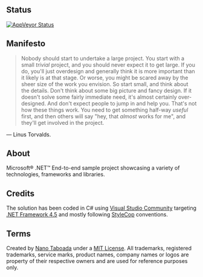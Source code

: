 Status
------
[![AppVeyor Status](https://ci.appveyor.com/api/projects/status/32r7s2skrgm9ubva?svg=true)](https://ci.appveyor.com/project/nanotaboada/dotnet-samples-fullstack)

Manifesto
---------
> Nobody should start to undertake a large project. You start with a small _trivial_ project, and you should never expect it to get large. If you do, you'll just overdesign and generally think it is more important than it likely is at that stage. Or worse, you might be scared away by the sheer size of the work you envision. So start small, and think about the details. Don't think about some big picture and fancy design. If it doesn't solve some fairly immediate need, it's almost certainly over-designed. And don't expect people to jump in and help you. That's not how these things work. You need to get something half-way _useful_ first, and then others will say "hey, that _almost_ works for me", and they'll get involved in the project.

— Linus Torvalds.

About
-----
Microsoft® .NET™ End-to-end sample project showcasing a variety of technologies, frameworks and libraries.

Credits
-------
The solution has been coded in C# using [Visual Studio Community](https://www.visualstudio.com/en-us/products/visual-studio-community-vs.aspx) targeting [.NET Framework 4.5](http://www.microsoft.com/net/) and mostly following [StyleCop](http://www.stylecop.com/) conventions.

Terms
-----
Created by [Nano Taboada](http://openid.nanotaboada.com.ar) under a [MIT License](http://opensource.org/licenses/mit-license.php).
All trademarks, registered trademarks, service marks, product names, company names or logos are property of their respective owners and are used for reference purposes only.
